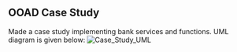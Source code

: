 OOAD Case Study
---------------

Made a case study implementing bank services and functions.
UML diagram is given below:
![Case_Study_UML](https://github.com/athul-v-nair/OOAD-Assignment-Bank/assets/107465027/9db48459-28a0-401d-a046-1d4f49c1fa72)
